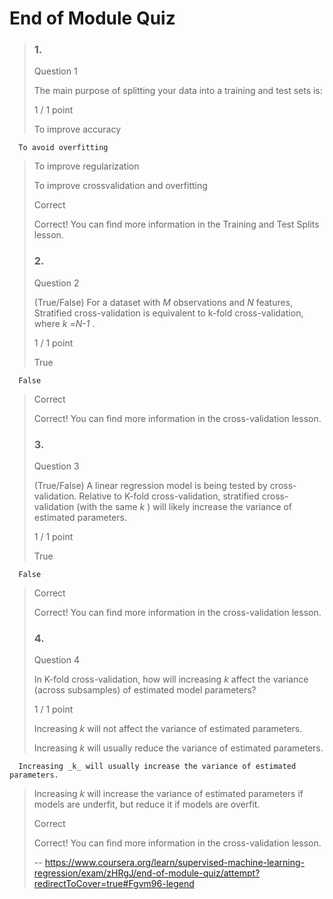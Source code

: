 # End of Module Quiz
> ### 1.
> 
> Question 1
> 
> The main purpose of splitting your data into a training and test sets is:
> 
> 1 / 1 point
> 
>  To improve accuracy 
> 
      To avoid overfitting 
> 
>  To improve regularization 
> 
>  To improve crossvalidation and overfitting 
> 
> Correct
> 
> Correct! You can find more information in the Training and Test Splits lesson.
> 
> ### 2.
> 
> Question 2
> 
> (True/False) For a dataset with _M_ observations and _N_ features, Stratified cross-validation is equivalent to k-fold cross-validation, where _k_ =_N-1_ .
> 
> 1 / 1 point
> 
>  True 
> 
      False 
> 
> Correct
> 
> Correct! You can find more information in the cross-validation lesson.
> 
> ### 3.
> 
> Question 3
> 
> (True/False) A linear regression model is being tested by cross-validation. Relative to K-fold cross-validation, stratified cross-validation (with the same _k_ ) will likely increase the variance of estimated parameters.
> 
> 1 / 1 point
> 
>  True 
> 
      False 
> 
> Correct
> 
> Correct! You can find more information in the cross-validation lesson.
> 
> ### 4.
> 
> Question 4
> 
> In K-fold cross-validation, how will increasing _k_ affect the variance (across subsamples) of estimated model parameters?
> 
> 1 / 1 point
> 
>  Increasing _k_ will not affect the variance of estimated parameters. 
> 
>  Increasing _k_ will usually reduce the variance of estimated parameters. 
> 
      Increasing _k_ will usually increase the variance of estimated parameters. 
> 
>  Increasing _k_ will increase the variance of estimated parameters if models are underfit, but reduce it if models are overfit. 
> 
> Correct
> 
> Correct! You can find more information in the cross-validation lesson.
>
> -- https://www.coursera.org/learn/supervised-machine-learning-regression/exam/zHRgJ/end-of-module-quiz/attempt?redirectToCover=true#Fgvm96-legend
